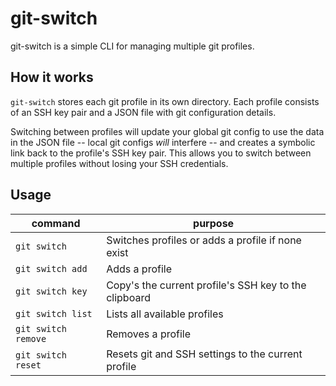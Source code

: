 # git-switch

git-switch is a simple CLI for managing multiple git profiles.

## How it works

`git-switch` stores each git profile in its own directory. Each profile consists of an SSH key pair and a JSON file with git configuration details.

Switching between profiles will update your global git config to use the data in the JSON file -- local git configs *will* interfere -- and creates a symbolic link back to the profile's SSH key pair. This allows you to switch between multiple profiles without losing your SSH credentials.

## Usage

| command             | purpose                                               |
| ------------------- | ----------------------------------------------------- |
| `git switch`        | Switches profiles or adds a profile if none exist     |
| `git switch add`    | Adds a profile                                        |
| `git switch key`    | Copy's the current profile's SSH key to the clipboard |
| `git switch list`   | Lists all available profiles                          |
| `git switch remove` | Removes a profile                                     |
| `git switch reset`  | Resets git and SSH settings to the current profile    |
